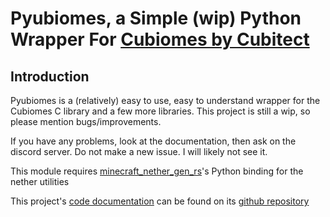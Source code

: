 # Pyubiomes, a Simple (wip) Python Wrapper For [Cubiomes by Cubitect](https://github.com/Cubitect/cubiomes)
## Introduction
Pyubiomes is a (relatively) easy to use, easy to understand wrapper for the Cubiomes C library and a few more libraries. This project is still a wip, so please mention bugs/improvements. 

If you have any problems, look at the documentation, then ask on the discord server. Do not make a new issue. I will likely not see it.

This module requires [minecraft_nether_gen_rs](https://github.com/SeedFinding/minecraft_nether_generation_rs)'s Python binding for the nether utilities 

This project's [code documentation](https://www.youtube.com/watch?v=dQw4w9WgXcQ) can be found on 
its [github repository](https://github.com/4gboframram/Pyubiomes)


